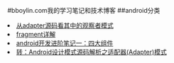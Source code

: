 #bboylin.com我的学习笔记和技术博客
##<a herf="https://github.com/bboylin/bboylin.github.io/tree/master/android">android分类
<li><a href="https://github.com/bboylin/bboylin.github.io/tree/master/android/20160630">从adapter源码看其中的观察者模式</a></li>
<li><a href="https://github.com/bboylin/bboylin.github.io/tree/master/android/20160702">fragment详解</a></li>
<li><a href="https://github.com/bboylin/bboylin.github.io/tree/master/android/20160704">android开发进阶笔记一：四大组件</a></li>
<li><a href="https://github.com/bboylin/bboylin.github.io/tree/master/android/20160705">转：Android设计模式源码解析之适配器(Adapter)模式</a></li>
